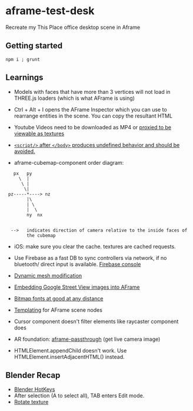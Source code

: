 # aframe-test-desk

Recreate my This Place office desktop scene in Aframe

## Getting started

```
npm i ; grunt
```

## Learnings

- Models with faces that have more than 3 vertices will not load in THREE.js loaders (which is what AFrame is using)
- Ctrl + Alt + I opens the AFrame Inspector which you can use to rearrange entities in the scene. You can
copy the resultant HTML

- Youtube Videos need to be downloaded as MP4 or [proxied to be viewable as textures](http://stackoverflow.com/questions/36298195/how-to-render-youtube-videos-as-a-texture-in-a-frame)
- [`<script/>` after `</body>` produces undefined behavior and should be avoided.](http://stackoverflow.com/q/3037725/4921124)
- aframe-cubemap-component order diagram:

```
   px   py
     \  |
      \ |
       \|
 pz-----*----> nz
        |\
        | \
        |  \
        ny  nx


  -->   indicates direction of camera relative to the inside faces of
        the cubemap
```
- iOS: make sure you clear the cache. textures are cached requests.
- Use Firebase as a fast DB to sync controllers via network, if no bluetooth/ direct input is available.
[Firebase console](https://console.firebase.google.com/)

- [Dynamic mesh modification](https://github.com/mrdoob/three.js/issues/1091)
- [Embedding Google Street View images into AFrame](http://stackoverflow.com/questions/39919377/can-i-embed-google-street-view-into-aframe)

- [Bitmap fonts at good at any distance](https://github.com/bryik/aframe-bmfont-text-component)
- [Templating](https://github.com/ngokevin/aframe-template-component) for AFrame scene nodes

- Cursor component doesn't filter elements like raycaster component does
- AR foundation: [aframe-passthrough](https://github.com/flysonic10/aframe-passthrough) (get live camera image)

- HTMLElement.appendChild doesn't work. Use HTMLElement.insertAdjacentHTML() instead.

## Blender Recap

- [Blender HotKeys](https://wiki.blender.org/index.php/Doc:2.4/Reference/Hotkeys/Edit)
- After selection (A to select all), TAB enters Edit mode.
- [Rotate texture](http://blender.stackexchange.com/questions/5608/rotate-object-texture)